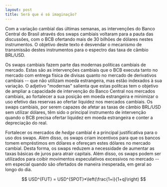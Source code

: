 ```yaml
---
layout: post
title: Será que é só imaginação?
---
```

<script src="https://cdn.mathjax.org/mathjax/latest/MathJax.js?config=TeX-AMS-MML_HTMLorMML" type="text/javascript"></script> 

Com a variação cambial das últimas semanas, as intervenções do Banco Central do Brasil através dos swaps cambiais voltaram para a pauta das discussões, com o BCB ofertando mais de 30 bilhões de dólares nestes instrumentos. O objetivo deste texto é desvendar o mecanismo de transmissão destes instrumentos para o espectro das taxa de câmbio BRL/USD.

Os swaps cambiais fazem parte das modernas políticas cambiais de mercado. Estas são as intervenções cambiais que o BCB executa tanto no mercado com entrega física de divisas quanto no mercado de derivativos cambiais -- que não utilizam moeda estrangeira, mas estão indexados à sua variação. O adjetivo "modernas" salienta que estas polítcas tem o objetivo de ampliar a capacidade de intervenção do Banco Central nos mercados cambiais, ao fortalecer a sua posição em moeda estrangeira e minimizar o uso efetivo das reservas ao ofertar liquidez nos mercados cambiais. Os swaps cambiais, por serem capazes de afetar as taxas de câmbio BRL/USD sem utilizar dólares, têm sido o principal instrumento de intervenção quando o BCB precisa ofertar liquidez em moeda estrangeira e conter a depreciação do real.

Fortalecer os mercados de *hedge* cambial é a principal justificativa para o uso dos swaps. Além disso, os swaps criam incentivos para que os bancos tomem empréstimos em dólares e ofereçam estes dólares no mercado cambial. Desta forma, os swaps reduzem a necessidade de aumentar as taxas básicas de juros para atrair capitais. Além disso, os swaps podem ser utilizados para coibir movimentos especulativos excessivos no mercado -- em especial quando são ofertados de maneira inesperada, em geral ao longo do dia.

$$
USD^{FUT} = USD^{SPOT}*\left(\frac{1+i}{1+q}\right)
$$

